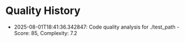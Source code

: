 # Quality History

- 2025-08-01T18:41:36.342847: Code quality analysis for ./test_path - Score: 85, Complexity: 7.2
